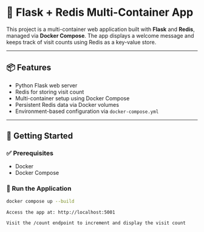 # 🐳 Flask + Redis Multi-Container App

This project is a multi-container web application built with **Flask** and **Redis**, managed via **Docker Compose**. The app displays a welcome message and keeps track of visit counts using Redis as a key-value store.

---

## 📦 Features

- Python Flask web server
- Redis for storing visit count
- Multi-container setup using Docker Compose
- Persistent Redis data via Docker volumes
- Environment-based configuration via `docker-compose.yml`

---

## 🚀 Getting Started

### ✅ Prerequisites

- Docker
- Docker Compose

### 🧰 Run the Application

```bash
docker compose up --build

Access the app at: http://localhost:5001

Visit the /count endpoint to increment and display the visit count